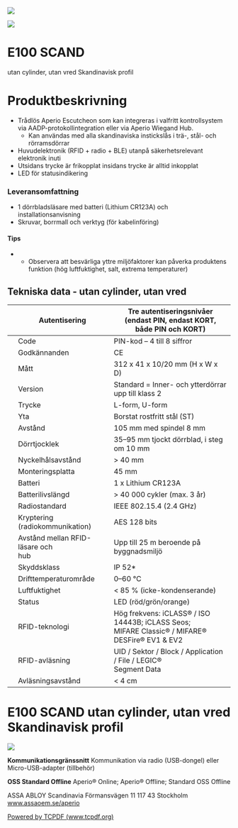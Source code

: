 ![](_page_0_Picture_1.jpeg)

![](_page_0_Picture_2.jpeg)

# E100 SCAND

utan cylinder, utan vred Skandinavisk profil

# **Produktbeskrivning**

- Trådlös Aperio Escutcheon som kan integreras i valfritt kontrollsystem via AADP-protokollintegration eller via Aperio Wiegand Hub.
	- Kan användas med alla skandinaviska instickslås i trä-, stål- och rörramsdörrar
- Huvudelektronik (RFID + radio + BLE) utanpå säkerhetsrelevant elektronik inuti
- Utsidans trycke är frikopplat insidans trycke är alltid inkopplat
- LED för statusindikering

### **Leveransomfattning**

- 1 dörrbladsläsare med batteri (Lithium CR123A) och installationsanvisning
- Skruvar, borrmall och verktyg (för kabelinföring)

#### **Tips**

- * Observera att besvärliga yttre miljöfaktorer kan påverka produktens funktion (hög luftfuktighet, salt, extrema temperaturer)
## **Tekniska data - utan cylinder, utan vred**

|  | Autentisering                         | Tre autentiseringsnivåer (endast PIN, endast KORT,<br>både PIN och KORT)                         |
|--|---------------------------------------|--------------------------------------------------------------------------------------------------|
|  | Code                                  | PIN-kod – 4 till 8 siffror                                                                       |
|  | Godkännanden                          | CE                                                                                               |
|  | Mått                                  | 312 x 41 x 10/20 mm (H x W x D)                                                                  |
|  | Version                               | Standard = Inner- och ytterdörrar upp till klass 2                                               |
|  | Trycke                                | L-form, U-form                                                                                   |
|  | Yta                                   | Borstat rostfritt stål (ST)                                                                      |
|  | Avstånd                               | 105 mm med spindel 8 mm                                                                          |
|  | Dörrtjocklek                          | 35–95 mm tjockt dörrblad, i steg om 10 mm                                                        |
|  | Nyckelhålsavstånd                     | > 40 mm                                                                                          |
|  | Monteringsplatta                      | 45 mm                                                                                            |
|  | Batteri                               | 1 x Lithium CR123A                                                                               |
|  | Batterilivslängd                      | > 40 000 cykler (max. 3 år)                                                                      |
|  | Radiostandard                         | IEEE 802.15.4 (2.4 GHz)                                                                          |
|  | Kryptering<br>(radiokommunikation)    | AES 128 bits                                                                                     |
|  | Avstånd mellan RFID-läsare och<br>hub | Upp till 25 m beroende på byggnadsmiljö                                                          |
|  | Skyddsklass                           | IP 52*                                                                                           |
|  | Drifttemperaturområde                 | 0–60 °C                                                                                          |
|  | Luftfuktighet                         | < 85 % (icke-kondenserande)                                                                      |
|  | Status                                | LED (röd/grön/orange)                                                                            |
|  | RFID-teknologi                        | Hög frekvens: iCLASS® / ISO 14443B; iCLASS Seos;<br>MIFARE Classic® / MIFARE® DESFire® EV1 & EV2 |
|  | RFID-avläsning                        | UID / Sektor / Block / Application / File / LEGIC®<br>Segment Data                               |
|  | Avläsningsavstånd                     | < 4 cm                                                                                           |

# E100 SCAND utan cylinder, utan vred Skandinavisk profil

![](_page_1_Picture_4.jpeg)

**Kommunikationsgränssnitt** Kommunikation via radio (USB-dongel) eller Micro-USB-adapter (tillbehör)

**OSS Standard Offline** Aperio® Online; Aperio® Offline; Standard OSS Offline

ASSA ABLOY Scandinavia Förmansvägen 11 117 43 Stockholm www.assaoem.se/aperio

[Powered by TCPDF (www.tcpdf.org)](http://www.tcpdf.org)